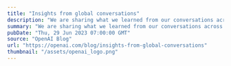 ```yaml
---
title: "Insights from global conversations"
description: "We are sharing what we learned from our conversations across 22 countries, and how we will be incorporating those insights moving forward."
summary: "We are sharing what we learned from our conversations across 22 countries, and how we will be incorporating those insights moving forward."
pubDate: "Thu, 29 Jun 2023 07:00:00 GMT"
source: "OpenAI Blog"
url: "https://openai.com/blog/insights-from-global-conversations"
thumbnail: "/assets/openai_logo.png"
---
```


